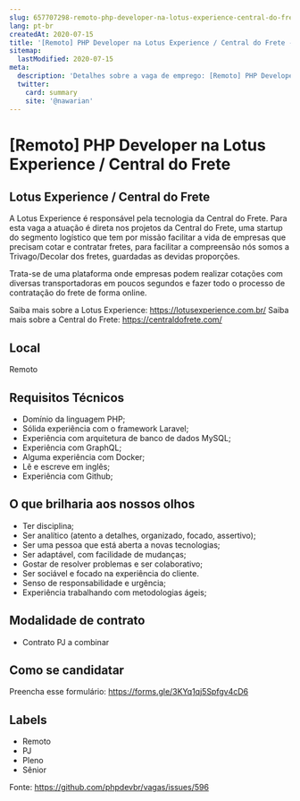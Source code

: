 ```yaml
---
slug: 657707298-remoto-php-developer-na-lotus-experience-central-do-frete
lang: pt-br
createdAt: 2020-07-15
title: '[Remoto] PHP Developer na Lotus Experience / Central do Frete - Vaga de Emprego'
sitemap:
  lastModified: 2020-07-15
meta:
  description: 'Detalhes sobre a vaga de emprego: [Remoto] PHP Developer na Lotus Experience / Central do Frete'
  twitter:
    card: summary
    site: '@nawarian'
---
```


# [Remoto] PHP Developer na Lotus Experience / Central do Frete

## Lotus Experience / Central do Frete
A Lotus Experience é responsável pela tecnologia da Central do Frete.
Para esta vaga a atuação é direta nos projetos da Central do Frete, uma startup do segmento logístico que tem por missão facilitar a vida de empresas que precisam cotar e contratar fretes, para facilitar a compreensão nós somos a Trivago/Decolar dos fretes, guardadas as devidas proporções. 

Trata-se de uma plataforma onde empresas podem realizar cotações com diversas transportadoras em poucos segundos e fazer todo o processo de contratação do frete de forma online.

Saiba mais sobre a Lotus Experience: https://lotusexperience.com.br/
Saiba mais sobre a Central do Frete: https://centraldofrete.com/

## Local
Remoto

## Requisitos Técnicos
- Domínio da linguagem PHP;
- Sólida experiência com o framework Laravel;
- Experiência com arquitetura de banco de dados MySQL;
- Experiência com GraphQL;
- Alguma experiência com Docker;
- Lê e escreve em inglês;
- Experiência com Github;

## O que brilharia aos nossos olhos
- Ter disciplina;
- Ser analítico (atento a detalhes, organizado, focado, assertivo);
- Ser uma pessoa que está aberta a novas tecnologias;
- Ser adaptável, com facilidade de mudanças;
- Gostar de resolver problemas e ser colaborativo;
- Ser sociável e focado na experiência do cliente.
- Senso de responsabilidade e urgência;
- Experiência trabalhando com metodologias ágeis;

## Modalidade de contrato
- Contrato PJ a combinar

## Como se candidatar

Preencha esse formulário: https://forms.gle/3KYq1qj5Spfgv4cD6

## Labels

- Remoto
- PJ
- Pleno
- Sênior

Fonte: https://github.com/phpdevbr/vagas/issues/596